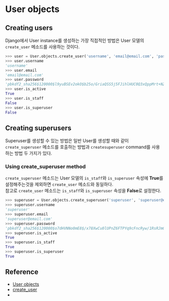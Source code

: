# User objects

## Creating users

Django에서 User instance를 생성하는 가장 직접적인 방법은 User 모델의 `create_user` 메소드를 사용하는 것이다.   

```python
>>> user = User.objects.create_user('username', 'email@email.com', 'password')
>>> user.username
'username'
>>> user.email
'email@email.com'
>>> user.password
'pbkdf2_sha256$120000$l9yuBSEv2okO$b25o/GriaQSS5j5FJihlHUC0Q3xQppMrt+NZPeDXz3E='
>>> user.is_active
True
>>> user.is_staff
False
>>> user.is_superuser
False
```

## Creating superusers

Superuser를 생성할 수 있는 방법은 일반 User를 생성할 때와 같이 `create_superuser` 메소드를 호출하는 방법과 `createsuperuser` command를 사용하는 방법 두 가지가 있다. 

### Using create_superuser method 

`create_superuser` 메소드는 User 모델의 `is_staff`와 `is_superuser` 속성에 **True**를 설정해주는것을 제외하면 `create_user` 메소드와 동일하다.  
참고로 `create_user` 메소드는 `is_staff`와 `is_superuser` 속성을 **False**로 설정한다.

```python
>>> superuser = User.objects.create_superuser('superuser', 'superuser@email.com', 'password')
>>> superuser.username
'superuser'
>>> superuser.email
'superuser@email.com'
>>> superuser.password
'pbkdf2_sha256$120000$o7dHVNNo0mE8$/x78XwCu0lUPnZ6FTPYq9cFncRyw/1RsRJmOd1FythE='
>>> superuser.is_active
True
>>> superuser.is_staff
True
>>> superuser.is_superuser
True
```




## Reference

* [User objects](https://docs.djangoproject.com/en/2.1/topics/auth/default/#user-objects)
* [create_user](https://docs.djangoproject.com/en/2.1/ref/contrib/auth/#django.contrib.auth.models.UserManager.create_user)
* 

